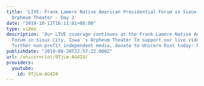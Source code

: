 ```yaml
---
title: 'LIVE: Frank Lamere Native American Presidential Forum in Sioux City, Iowa''s
  Orpheum Theater - Day 2'
date: "2019-10-11T16:11:01+08:00"
type: video
description: 'Our LIVE coverage continues at the Frank Lamere Native American Presidential
  Forum in Sioux City, Iowa''s Orpheum Theater To support our live video stream and
  further non-profit independent media, donate to Unicorn Riot today: https://unicornriot.ninja/support-our-work/'
publishdate: "2019-08-20T22:57:22.000Z"
url: /unicornriot/9TjLm-AG4I0/
providers:
  youtube:
    id: 9TjLm-AG4I0
---
```

